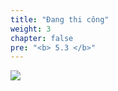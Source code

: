 ```yaml
---
title: "Đang thi công"
weight: 3
chapter: false
pre: "<b> 5.3 </b>"
---
```


![](../../../images/1/work.bmp)